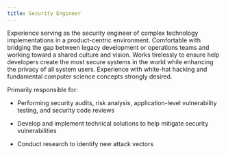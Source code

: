 ```yaml
---
title: Security Engineer
---
```


Experience serving as the security engineer of complex technology
implementations in a product-centric environment. Comfortable with
bridging the gap between legacy development or operations teams and
working toward a shared culture and vision. Works tirelessly to ensure
help developers create the most secure systems in the world while
enhancing the privacy of all system users. Experience with white-hat
hacking and fundamental computer science concepts strongly desired.

Primarily responsible for:

-   Performing security audits, risk analysis, application-level
vulnerability testing, and security code reviews

-   Develop and implement technical solutions to help mitigate security
vulnerabilities

-   Conduct research to identify new attack vectors
